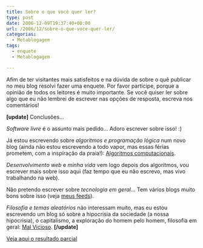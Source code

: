 ```yaml
---
title: Sobre o que você quer ler?
type: post
date: 2006-12-09T19:37:40+00:00
url: /2006/12/sobre-o-que-voce-quer-ler/
categorias:
  - Metablogagem
tags:
  - enquete
  - Metablogagem

---
```

Afim de ter visitantes mais satisfeitos e na dúvida de sobre o quê publicar no meu blog resolvi fazer uma enquete. Por favor participe, porque a opinião de todos os leitores é muito importante. Se você quiser ler sobre algo que eu não lembrei de escrever nas opções de resposta, escreva nos comentários!

**[update]** Conclusões…

_Software livre_ é o assunto mais pedido… Adoro escrever sobre isso! :)

Já estou escrevendo sobre _algoritmos e programação lógica_ num novo blog (ainda não estou escrevendo a todo vapor, mas essas férias prometem, com a inspiração da praia!): [Algoritmos computacionais][1].

_Desenvolvimento web_ e _minha vida_ vem logo depois dos algoritmos, vou escrever mais sobre isso aqui (faz tempo que eu não escrevo, mas vivo trabalhando na web).

Não pretendo escrever sobre _tecnologia em geral_… Tem vários blogs muito bons sobre isso (veja [meus feeds][2]).

_Filosofia e temas aleatórios_ não interessam muito, mas eu estou escrevendo um blog só sobre a hipocrisia da sociedade (a nossa hipocrisia), o capitalismo, a exploração do homem pelo homem, filosofia em geral: [Mal Vicioso][3]. **[/update]**

[Veja aqui o resultado parcial][4]

 [1]: /tags/algoritmos/
 [2]: http://www.bloglines.com/public/tmadeira
 [3]: http://malvicioso.com/
 [4]: http://www.enquetes.com.br/enquete.asp?id=704785&origem=http://tiagomadeira.net

